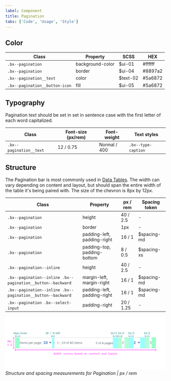 ```yaml
---
label: Component
title: Pagination
tabs: ['Code', 'Usage', 'Style']
---
```


## Color

| Class                          | Property         | SCSS     | HEX     |
| ------------------------------ | ---------------- | -------- | ------- |
| `.bx--pagination`              | background-color | $ui-01   | #ffffff |
| `.bx--pagination`              | border           | $ui-04   | #8897a2 |
| `.bx--pagination__text`        | color            | $text-02 | #5a6872 |
| `.bx--pagination__button-icon` | fill             | $ui-05   | #5a6872 |

## Typography

Pagination text should be set in set in sentence case with the first letter of each word capitalized.

| Class                   | Font-size (px/rem) | Font-weight  | Text styles         |
| ----------------------- | ------------------ | ------------ | ------------------- |
| `.bx--pagination__text` | 12 / 0.75          | Normal / 400 | `.bx--type-caption` |

## Structure

The Pagination bar is most commonly used in [Data Tables](/components/data-table). The width can vary depending on content and layout, but should span the entire width of the table it's being paired with. The size of the chevron is 8px by 12px.

| Class                                                       | Property                    | px / rem  | Spacing token |
| ----------------------------------------------------------- | --------------------------- | --------- | ------------- |
| `.bx--pagination`                                           | height                      | 40 / 2.5  | -             |
| `.bx--pagination`                                           | border                      | 1px       | -             |
| `.bx--pagination`                                           | padding-left, padding-right | 16 / 1    | $spacing-md   |
| `.bx--pagination`                                           | padding-top, padding-bottom | 8 / 0.5   | $spacing-xs   |
| `.bx--pagination--inline`                                   | height                      | 40 / 2.5  | -             |
| `.bx--pagination--inline .bx--pagination__button--backward` | margin-left, margin-right   | 16 / 1    | $spacing-md   |
| `.bx--pagination--inline .bx--pagination__button--backward` | padding-left, padding-right | 16 / 1    | $spacing-md   |
| `.bx--pagination .bx--select-input`                         | padding-right               | 20 / 1.25 | -             |

![Structure and spacing for pagination](images/pagination-style-1.png)
_Structure and spacing measurements for Pagination | px / rem_
